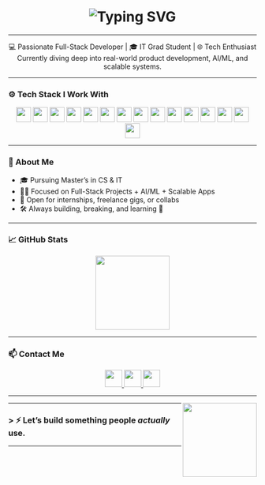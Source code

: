 <h1 align="center">
  <img src="https://readme-typing-svg.demolab.com?font=Fira+Code&pause=1000&color=00D0FF&width=435&lines=Hey+👋+I'm+Vahora+Mohammad+Sauban;App+%26+Web+Developer+from+India;AI%2FML+%7C+Cloud+%7C+Full-Stack+Geek;Always+Learning+%26+Building..." alt="Typing SVG" />
</h1>

---

<p align="center">
  💻 Passionate Full-Stack Developer | 🎓 IT Grad Student | 🌐 Tech Enthusiast <br>
  Currently diving deep into real-world product development, AI/ML, and scalable systems.
</p>

---

### ⚙️ Tech Stack I Work With

<div align="center">
  <!-- 🌐 Web Basics -->
  <img src="https://skillicons.dev/icons?i=html" height="30" />
  <img src="https://skillicons.dev/icons?i=css" height="30" />
  <img src="https://skillicons.dev/icons?i=javascript" height="30" />

  <!-- 💻 Languages -->
  <img src="https://cdn.jsdelivr.net/gh/devicons/devicon/icons/c/c-original.svg" height="30" />
  <img src="https://cdn.jsdelivr.net/gh/devicons/devicon/icons/cplusplus/cplusplus-original.svg" height="30" />
  <img src="https://skillicons.dev/icons?i=python" height="30" />
  <img src="https://cdn.jsdelivr.net/gh/devicons/devicon/icons/java/java-original.svg" height="30" />
  <img src="https://cdn.jsdelivr.net/gh/devicons/devicon/icons/r/r-original.svg" height="30" />

  <!-- 🔧 Frameworks & Tools -->
  <img src="https://skillicons.dev/icons?i=django" height="30" />
  <img src="https://cdn.simpleicons.org/flutter/02569B" height="30" />
  <img src="https://cdn.jsdelivr.net/gh/devicons/devicon/icons/figma/figma-original.svg" height="30" />

  <!-- 🗄️ Databases -->
  <img src="https://skillicons.dev/icons?i=mongodb" height="30" />
  <img src="https://cdn.simpleicons.org/mysql/4479A1" height="30" />

  <!-- ☁️ Cloud & Intelligence -->
  <img src="https://cdn.jsdelivr.net/gh/devicons/devicon/icons/googlecloud/googlecloud-original.svg" height="30" />
  <img src="https://img.shields.io/badge/AI/ML-%230089FA?style=flat-square&logo=google&logoColor=white" height="30" />
</div>

---

### 🧠 About Me

- 🎓 Pursuing Master’s in CS & IT  
- 🧑‍💻 Focused on Full-Stack Projects + AI/ML + Scalable Apps  
- 🤝 Open for internships, freelance gigs, or collabs  
- 🛠️ Always building, breaking, and learning 🔁

---


### 📈 GitHub Stats

<div align="center">
  <img src="https://github-readme-stats.vercel.app/api/top-langs/?username=VAHORASAUBAN&layout=compact&theme=radical" height="150" />
</div>

---

### 📫 Contact Me

<div align="center">
  <a href="mailto:sauban.imscit21@gmail.com" target="_blank">
    <img src="https://img.shields.io/badge/Gmail-D14836?style=for-the-badge&logo=gmail&logoColor=white" height="35" />
  </a>
  <a href="https://www.linkedin.com/in/mohammad-sauban-vahora-681b30241/" target="_blank">
    <img src="https://img.shields.io/badge/LinkedIn-0077B5?style=for-the-badge&logo=linkedin&logoColor=white" height="35" />
  </a>
  <a href="https://t.me/vs1724" target="_blank">
    <img src="https://img.shields.io/badge/Telegram-2CA5E0?style=for-the-badge&logo=telegram&logoColor=white" height="35" />
  </a>
</div>

---

<img align="right" height="150" src="https://as1.ftcdn.net/v2/jpg/05/59/67/20/1000_F_559672036_kDSn32ptTeiHNsRu96BWPsBdX4iGqB1Z.jpg" />

---



### > ⚡ Let’s build something people *actually* use.

---
